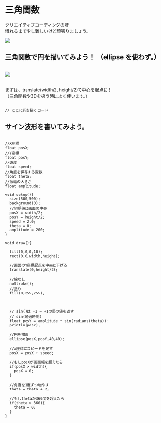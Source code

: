 # 三角関数

クリエイティブコーディングの肝<br>
慣れるまで少し難しいけど頑張りましょう。

<img src="https://thebookofshaders.com/05/sincos.gif">

<br>

## 三角関数で円を描いてみよう！ （ellipse を使わず。）

<br>
<img src="https://github.com/55Kaerukun/Processing/blob/master/images/sin_cos.png">
<br>

<br>

まずは、translate(width/2, height/2)で中心を起点に！ <br>
（三角関数や3Dを扱う時によく使います。）
<br>

```

// ここに円を描くコード

```


## サイン波形を書いてみよう。

```

//X座標
float posX;
//Y座標
float posY;
//速度
float speed;
//角度を保存する変数
float theta;
//振幅の大きさ
float amplitude;

void setup(){
  size(500,500);
  background(0);
  //初期値は画面の中央
  posX = width/2;
  posY = height/2;
  speed = 2.0;
  theta = 0;
  amplitude = 200;
}

void draw(){
  
  fill(0,0,0,10);
  rect(0,0,width,height);
  
  //画面のY座標起点を中央に下げる
  translate(0,height/2);
  
  //線なし
  noStroke();
  //塗り
  fill(0,255,255);
  
  
  
  // sin()は -1 ~ +1の間の値を返す
  // sin(経過時間)
  float posY = amplitude * sin(radians(theta));
  println(posY);
 
  //円を描画
  ellipse(posX,posY,40,40);
  
  //x座標にスピードを足す
  posX = posX + speed;
  
  //もしposXが画面幅を超えたら
  if(posX > width){
    posX = 0;
  }
  
  //角度を1度ずつ増やす
  theta = theta + 2;
  
  //もしthetaが360度を超えたら
  if(theta > 360){
    theta = 0;
  }
}


```
